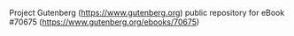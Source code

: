 Project Gutenberg (https://www.gutenberg.org) public repository for
eBook #70675 (https://www.gutenberg.org/ebooks/70675)
